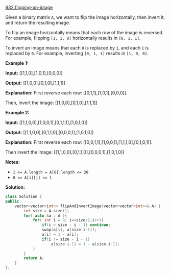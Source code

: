 [832.flipping-an-image](https://leetcode.com/problems/flipping-an-image/)  

Given a binary matrix `A`, we want to flip the image horizontally, then invert it, and return the resulting image.

To flip an image horizontally means that each row of the image is reversed.  For example, flipping `[1, 1, 0]` horizontally results in `[0, 1, 1]`.

To invert an image means that each `0` is replaced by `1`, and each `1` is replaced by `0`. For example, inverting `[0, 1, 1]` results in `[1, 0, 0]`.

**Example 1:**

  
**Input:** \[\[1,1,0\],\[1,0,1\],\[0,0,0\]\]
  
**Output:** \[\[1,0,0\],\[0,1,0\],\[1,1,1\]\]
  
**Explanation:** First reverse each row: \[\[0,1,1\],\[1,0,1\],\[0,0,0\]\].
  
Then, invert the image: \[\[1,0,0\],\[0,1,0\],\[1,1,1\]\]
  

**Example 2:**

  
**Input:** \[\[1,1,0,0\],\[1,0,0,1\],\[0,1,1,1\],\[1,0,1,0\]\]
  
**Output:** \[\[1,1,0,0\],\[0,1,1,0\],\[0,0,0,1\],\[1,0,1,0\]\]
  
**Explanation:** First reverse each row: \[\[0,0,1,1\],\[1,0,0,1\],\[1,1,1,0\],\[0,1,0,1\]\].
  
Then invert the image: \[\[1,1,0,0\],\[0,1,1,0\],\[0,0,0,1\],\[1,0,1,0\]\]
  

**Notes:**

*   `1 <= A.length = A[0].length <= 20`
*   `0 <= A[i][j] <= 1`  



**Solution:**  

```cpp
class Solution {
public:
    vector<vector<int>> flipAndInvertImage(vector<vector<int>>& A) {
        int size = A.size();
        for( auto &a : A ){
            for( int i = 0; i<=size/2;i++){
                if(i > size - i - 1) continue;
                swap(a[i], a[size-i-1]);
                a[i] = 1 - a[i];
                if(i != size - i - 1)
                    a[size-i-1] = 1 - a[size-i-1];
            }
        }
        return A;
    }
};
```
      